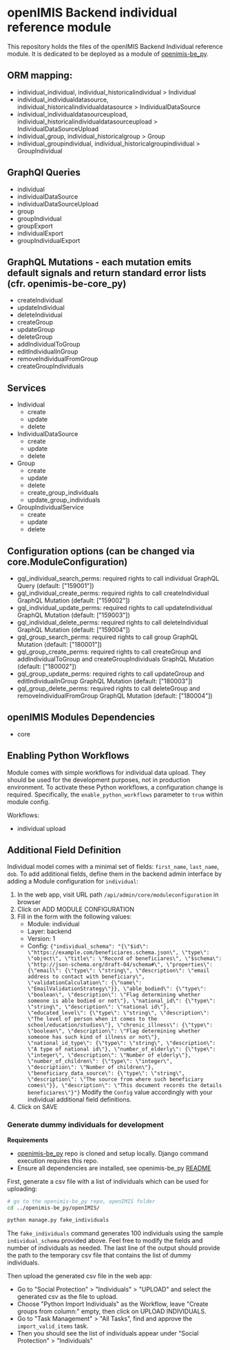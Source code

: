 # openIMIS Backend individual reference module
This repository holds the files of the openIMIS Backend Individual reference module.
It is dedicated to be deployed as a module of [openimis-be_py](https://github.com/openimis/openimis-be_py).

## ORM mapping:
* individual_individual, individual_historicalindividual > Individual
* individual_individualdatasource, individual_historicalindividualdatasource > IndividualDataSource
* individual_individualdatasourceupload, individual_historicalindividualdatasourceupload > IndividualDataSourceUpload
* individual_group, individual_historicalgroup > Group
* individual_groupindividual, individual_historicalgroupindividual > GroupIndividual

## GraphQl Queries
* individual
* individualDataSource
* individualDataSourceUpload
* group
* groupIndividual
* groupExport
* individualExport
* groupIndividualExport

## GraphQL Mutations - each mutation emits default signals and return standard error lists (cfr. openimis-be-core_py)
* createIndividual
* updateIndividual
* deleteIndividual
* createGroup
* updateGroup
* deleteGroup
* addIndividualToGroup
* editIndividualInGroup
* removeIndividualFromGroup
* createGroupIndividuals

## Services
- Individual
  - create
  - update
  - delete
- IndividualDataSource
  - create
  - update
  - delete
- Group
  - create
  - update
  - delete
  - create_group_individuals
  - update_group_individuals
- GroupIndividualService
  - create
  - update
  - delete

## Configuration options (can be changed via core.ModuleConfiguration)
* gql_individual_search_perms: required rights to call individual GraphQL Query (default: ["159001"])
* gql_individual_create_perms: required rights to call createIndividual GraphQL Mutation (default: ["159002"])
* gql_individual_update_perms: required rights to call updateIndividual GraphQL Mutation (default: ["159003"])
* gql_individual_delete_perms: required rights to call deleteIndividual GraphQL Mutation (default: ["159004"])
* gql_group_search_perms: required rights to call group GraphQL Mutation (default: ["180001"])
* gql_group_create_perms: required rights to call createGroup and addIndividualToGroup and createGroupIndividuals GraphQL Mutation (default: ["180002"])
* gql_group_update_perms: required rights to call updateGroup and editIndividualInGroup GraphQL Mutation (default: ["180003"])
* gql_group_delete_perms: required rights to call deleteGroup and removeIndividualFromGroup GraphQL Mutation (default: ["180004"])


## openIMIS Modules Dependencies
- core


## Enabling Python Workflows
Module comes with simple workflows for individual data upload. 
They should be used for the development purposes, not in production environment. 
To activate these Python workflows, a configuration change is required. 
Specifically, the `enable_python_workflows` parameter to `true` within module config.

Workflows: 
 * individual upload


## Additional Field Definition

Individual model comes with a minimal set of fields: `first_name`, `last_name`, `dob`.
To add additional fields, define them in the backend admin interface by adding a Module configuration for `individual`:

1. In the web app, visit URL path `/api/admin/core/moduleconfiguration` in browser
2. Click on ADD MODULE CONFIGURATION
3. Fill in the form with the following values:
    - Module: individual
    - Layer: backend
    - Version: 1
    - Config: `{"individual_schema": "{\"$id\": \"https://example.com/beneficiares.schema.json\", \"type\": \"object\", \"title\": \"Record of beneficiares\", \"$schema\": \"http://json-schema.org/draft-04/schema#\", \"properties\": {\"email\": {\"type\": \"string\", \"description\": \"email address to contact with beneficiary\", \"validationCalculation\": {\"name\": \"EmailValidationStrategy\"}}, \"able_bodied\": {\"type\": \"boolean\", \"description\": \"Flag determining whether someone is able bodied or not\"}, \"national_id\": {\"type\": \"string\", \"description\": \"national id\"}, \"educated_level\": {\"type\": \"string\", \"description\": \"The level of person when it comes to the school/education/studies\"}, \"chronic_illness\": {\"type\": \"boolean\", \"description\": \"Flag determining whether someone has such kind of illness or not\"}, \"national_id_type\": {\"type\": \"string\", \"description\": \"A type of national id\"}, \"number_of_elderly\": {\"type\": \"integer\", \"description\": \"Number of elderly\"}, \"number_of_children\": {\"type\": \"integer\", \"description\": \"Number of children\"}, \"beneficiary_data_source\": {\"type\": \"string\", \"description\": \"The source from where such beneficiary comes\"}}, \"description\": \"This document records the details beneficiares\"}"}`
   Modify the `Config` value accordingly with your individual additional field definitions.
4. Click on SAVE

### Generate dummy individuals for development

**Requirements**

- [openimis-be_py](https://github.com/openimis/openimis-be_py) repo is cloned and setup locally. Django command execution requires this repo.
- Ensure all dependencies are installed, see openimis-be_py [README](https://github.com/openimis/openimis-be_py/blob/develop/README.md#developers-setup)

First, generate a csv file with a list of individuals which can be used for uploading:

```bash
# go to the openimis-be_py repo, openIMIS folder
cd ../openimis-be_py/openIMIS/

python manage.py fake_individuals
```

The `fake_individuals` command generates 100 individuals using the sample `individual_schema` provided above.
Feel free to modify the fields and number of individuals as needed.
The last line of the output should provide the path to the temporary csv file that contains the list of dummy individuals.

Then upload the generated csv file in the web app:
- Go to "Social Protection" > "Individuals" > "UPLOAD" and select the generated csv as the file to upload.
- Choose "Python Import Individuals" as the Workflow, leave "Create groups from column:" empty, then click on UPLOAD INDIVIDUALS.
- Go to "Task Management" > "All Tasks", find and approve the `import_valid_items` task.
- Then you should see the list of individuals appear under "Social Protection" > "Individuals"
